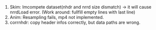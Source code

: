 1. Skim: Imcompete dataset(nhdr and nrrd size dismatch) -> it will cause nrrdLoad error. (Work around: fullfill empty lines with last line)       
2. Anim: Resampling fails, mp4 not implemented.      
3. corrnhdr: copy header infos correctly, but data paths are wrong.     